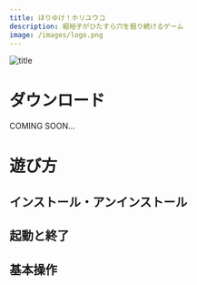 ```yaml
---
title: ほりゆけ！ホリユウコ
description: 堀裕子がひたすら穴を掘り続けるゲーム
image: /images/logo.png
---
```


![title](/images/title.png)

# ダウンロード

COMING SOON...

# 遊び方

## インストール・アンインストール

## 起動と終了

## 基本操作